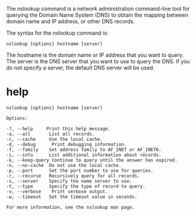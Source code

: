 The nslookup command is a network administration command-line tool for querying the Domain Name System (DNS) to obtain the mapping between domain name and IP address, or other DNS records.

The syntax for the nslookup command is:

`nslookup [options] hostname [server]`

The hostname is the domain name or IP address that you want to query. The server is the DNS server that you want to use to query the DNS. If you do not specify a server, the default DNS server will be used.

# help 

```
nslookup [options] hostname [server]

Options:

-?, --help     Print this help message.
-a, --all       List all records.
-c, --cache     Use the local cache.
-d, --debug      Print debugging information.
-f, --family    Set address family to AF_INET or AF_INET6.
-i, --info      List additional information about records.
-k, --keep-query Continue to query until the answer has expired.
-n, --no-cache  Do not use the local cache.
-p, --port      Set the port number to use for queries.
-r, --recurse   Recursively query for all records.
-s, --server    Specify the name server to use.
-t, --type      Specify the type of record to query.
-v, --verbose    Print verbose output.
-w, --timeout   Set the timeout value in seconds.

For more information, see the nslookup man page.
```

